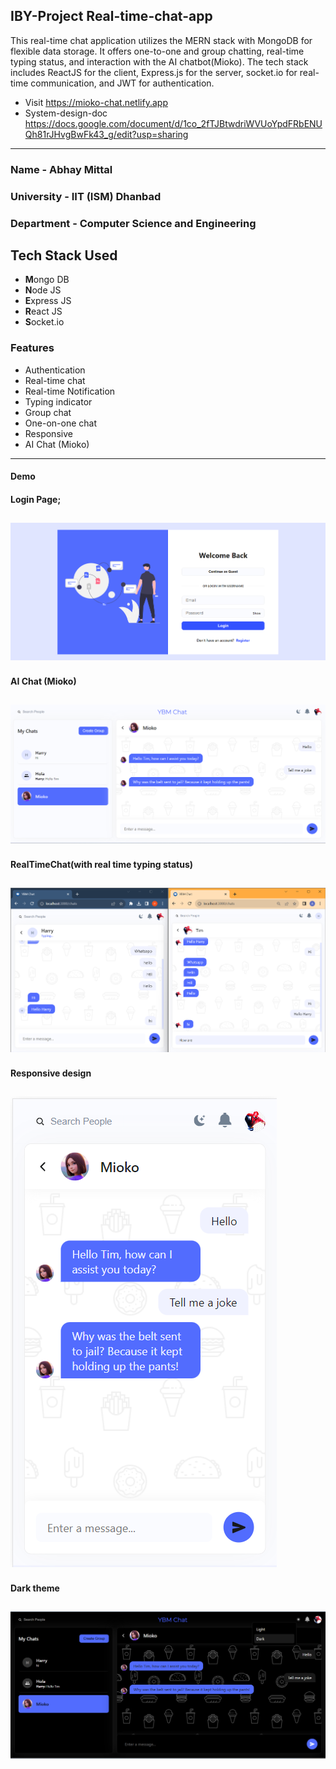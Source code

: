 ## IBY-Project Real-time-chat-app

This real-time chat application utilizes the MERN stack with MongoDB for flexible data storage. It offers one-to-one and group chatting, real-time typing status, and interaction with the AI chatbot(Mioko). The tech stack includes ReactJS for the client, Express.js for the server, socket.io for real-time communication, and JWT for authentication.

- Visit <https://mioko-chat.netlify.app>
- System-design-doc <https://docs.google.com/document/d/1co_2fTJBtwdriWVUoYpdFRbENUQh81rJHvgBwFk43_g/edit?usp=sharing>

---

### Name - Abhay Mittal

### University - IIT (ISM) Dhanbad

### Department - Computer Science and Engineering

## Tech Stack Used

- **M**ongo DB
- **N**ode JS
- **E**xpress JS
- **R**eact JS
- **S**ocket.io

### Features

- Authentication
- Real-time chat
- Real-time Notification
- Typing indicator
- Group chat
- One-on-one chat
- Responsive
- AI Chat (Mioko)

---

#### Demo

#### Login Page;

## ![ScreenShot](./client/Screenshots/screenshot1.png)

#### AI Chat (Mioko)

## ![ScreenShot](./client/Screenshots/screenshot2.png)

#### RealTimeChat(with real time typing status)

## ![ScreenShot](./client/Screenshots/screenshot3.png)

#### Responsive design

## ![ScreenShot](./client/Screenshots/screenshot4.png)

#### Dark theme

## ![ScreenShot](./client/Screenshots/screenshot5.png)
